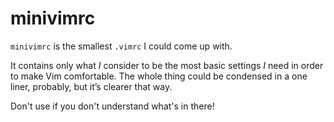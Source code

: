 minivimrc
=========

`minivimrc` is the smallest `.vimrc` I could come up with.

It contains only what *I* consider to be the most basic settings *I* need in order to make Vim comfortable. The whole thing could be condensed in a one liner, probably, but it’s clearer that way.

Don't use if you don't understand what's in there!

